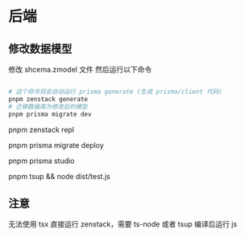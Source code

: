 # 后端

## 修改数据模型
修改 shcema.zmodel 文件
然后运行以下命令
```bash

# 这个命令将会自动运行 prisma generate (生成 prisma/client 代码)
pnpm zenstack generate
# 迁移数据库为修改后的模型
pnpm prisma migrate dev

```
pnpm zenstack repl
<!-- 将应用部署到集成环境 -->
pnpm prisma migrate deploy

pnpm prisma studio
<!-- 不知道为什么我现在无法打开这个 -->

pnpm tsup && node dist/test.js

## 注意

无法使用 tsx 直接运行 zenstack，需要 ts-node 或者 tsup 编译后运行 js